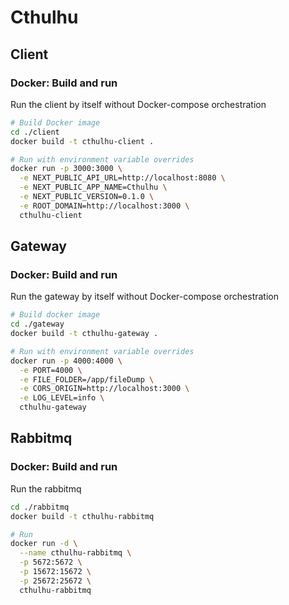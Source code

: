 # Cthulhu

## Client

### Docker: Build and run

Run the client by itself without Docker-compose orchestration

```bash
# Build Docker image
cd ./client
docker build -t cthulhu-client .

# Run with environment variable overrides
docker run -p 3000:3000 \
  -e NEXT_PUBLIC_API_URL=http://localhost:8080 \
  -e NEXT_PUBLIC_APP_NAME=Cthulhu \
  -e NEXT_PUBLIC_VERSION=0.1.0 \
  -e ROOT_DOMAIN=http://localhost:3000 \
  cthulhu-client
```

## Gateway

### Docker: Build and run

Run the gateway by itself without Docker-compose orchestration

```bash
# Build docker image
cd ./gateway
docker build -t cthulhu-gateway .

# Run with environment variable overrides
docker run -p 4000:4000 \
  -e PORT=4000 \
  -e FILE_FOLDER=/app/fileDump \
  -e CORS_ORIGIN=http://localhost:3000 \
  -e LOG_LEVEL=info \
  cthulhu-gateway

```

## Rabbitmq

### Docker: Build and run

Run the rabbitmq

```bash
cd ./rabbitmq
docker build -t cthulhu-rabbitmq

# Run
docker run -d \
  --name cthulhu-rabbitmq \
  -p 5672:5672 \
  -p 15672:15672 \
  -p 25672:25672 \
  cthulhu-rabbitmq
```
